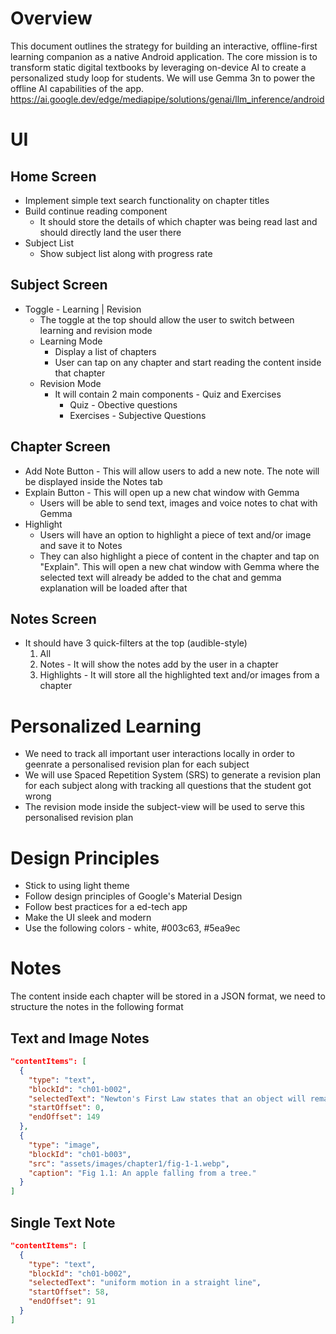 # Overview
This document outlines the strategy for building an interactive, offline-first learning companion as a native Android application. The core mission is to transform static digital textbooks by leveraging on-device AI to create a personalized study loop for students.
We will use Gemma 3n to power the offline AI capabilities of the app.
https://ai.google.dev/edge/mediapipe/solutions/genai/llm_inference/android


# UI
## Home Screen
- Implement simple text search functionality on chapter titles
- Build continue reading component
	- It should store the details of which chapter was being read last and should directly land the user there
- Subject List
	- Show subject list along with progress rate

## Subject Screen
- Toggle - Learning | Revision
	- The toggle at the top should allow the user to switch between learning and revision mode
	- Learning Mode
		- Display a list of chapters
		- User can tap on any chapter and start reading the content inside that chapter
	- Revision Mode
		- It will contain 2 main components - Quiz and Exercises
			- Quiz - Obective questions
			- Exercises - Subjective Questions

## Chapter Screen
- Add Note Button - This will allow users to add a new note. The note will be displayed inside the Notes tab
- Explain Button - This will open up a new chat window with Gemma
	- Users will be able to send text, images and voice notes to chat with Gemma
- Highlight
	- Users will have an option to highlight a piece of text and/or image and save it to Notes
	- They can also highlight a piece of content in the chapter and tap on "Explain". This will open a new chat window with Gemma where the selected text will already be added to the chat and gemma explanation will be loaded after that

## Notes Screen
- It should have 3 quick-filters at the top (audible-style)
	1. All
	2. Notes - It will show the notes add by the user in a chapter
	3. Highlights - It will store all the highlighted text and/or images from a chapter

# Personalized Learning
- We need to track all important user interactions locally in order to geenrate a personalised revision plan for each subject
- We will use Spaced Repetition System (SRS) to generate a revision plan for each subject along with tracking all questions that the student got wrong
- The revision mode inside the subject-view will be used to serve this personalised revision plan

# Design Principles
- Stick to using light theme
- Follow design principles of Google's Material Design
- Follow best practices for a ed-tech app
- Make the UI sleek and modern
- Use the following colors - white, #003c63, #5ea9ec

# Notes
The content inside each chapter will be stored in a JSON format, we need to structure the notes in the following format

## Text and Image Notes
```json
"contentItems": [
  {
    "type": "text",
    "blockId": "ch01-b002",
    "selectedText": "Newton's First Law states that an object will remain at rest or in uniform motion in a straight line unless acted upon by an external force.",
    "startOffset": 0,
    "endOffset": 149
  },
  {
    "type": "image",
    "blockId": "ch01-b003",
    "src": "assets/images/chapter1/fig-1-1.webp",
    "caption": "Fig 1.1: An apple falling from a tree."
  }
]
```

## Single Text Note
```json
"contentItems": [
  {
    "type": "text",
    "blockId": "ch01-b002",
    "selectedText": "uniform motion in a straight line",
    "startOffset": 58,
    "endOffset": 91
  }
]
```
